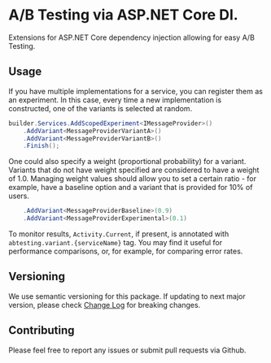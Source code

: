 # A/B Testing via ASP.NET Core DI.
Extensions for ASP.NET Core dependency injection allowing for easy A/B Testing.

## Usage

If you have multiple implementations for a service, you can register
them as an experiment. In this case, every time a new implementation is
constructed, one of the variants is selected at random.

```csharp
builder.Services.AddScopedExperiment<IMessageProvider>()
    .AddVariant<MessageProviderVariantA>()
    .AddVariant<MessageProviderVariantB>()
    .Finish();
```

One could also specify a weight (proportional probability) for a variant.
Variants that do not have weight specified are considered to have a weight of 1.0.
Managing weight values should allow you to set a certain ratio - for example, have a
baseline option and a variant that is provided for 10% of users.

```csharp
    .AddVariant<MessageProviderBaseline>(0.9)
    .AddVariant<MessageProviderExperimental>(0.1)
```

To monitor results, `Activity.Current`, if present, is annotated with `abtesting.variant.{serviceName}` tag.
You may find it useful for performance comparisons, or, for example, for comparing error rates.

## Versioning

We use semantic versioning for this package. If updating to next major version, please
check [Change Log](CHANGELOG.md) for breaking changes.

## Contributing

Please feel free to report any issues or submit pull requests via Github.